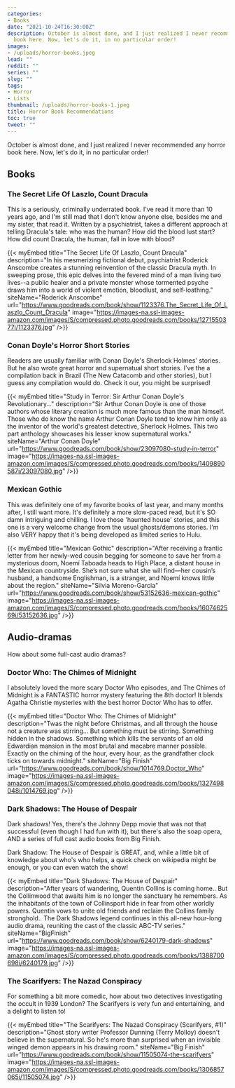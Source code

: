 ```yaml
---
categories:
- Books
date: "2021-10-24T16:30:00Z"
description: October is almost done, and I just realized I never recommended any horror
  book here. Now, let's do it, in no particular order!
images:
- /uploads/horror-books.jpeg
lead: ""
reddit: ""
series: ""
slug: ""
tags:
- Horror
- Lists
thumbnail: /uploads/horror-books-1.jpeg
title: Horror Book Recommendations
toc: true
tweet: ""
---
```

October is almost done, and I just realized I never recommended any horror book here. Now, let's do it, in no particular order!

<!--more-->

## Books

### The Secret Life Of Laszlo, Count Dracula

This is a seriously, criminally underrated book. I've read it more than 10 years ago, and I'm still mad that I don't know anyone else, besides me and my sister, that read it. Written by a psychiatrist, takes a different approach at telling Dracula's tale: who was the human? How did the blood lust start? How did count Dracula, the human, fall in love with blood?

{{< myEmbed title="The Secret Life Of Laszlo, Count Dracula" description="In his mesmerizing fictional debut, psychiatrist Roderick Anscombe creates a stunning reinvention of the classic Dracula myth. In sweeping prose, this epic delves into the fevered mind of a man living two lives--a public healer and a private monster whose tormented psyche draws him into a world of violent emotion, bloodlust, and self-loathing." siteName="Roderick Anscombe" url="https://www.goodreads.com/book/show/1123376.The_Secret_Life_Of_Laszlo_Count_Dracula" image="https://images-na.ssl-images-amazon.com/images/S/compressed.photo.goodreads.com/books/1271550377i/1123376.jpg" />}}

### Conan Doyle's Horror Short Stories

Readers are usually familiar with Conan Doyle's Sherlock Holmes' stories. But he also wrote great horror and supernatual short stories. I've the a compilation back in Brazil (The New Catacomb and other stories), but I guess any compilation would do. Check it our, you might be surprised!

{{< myEmbed title="Study in Terror: Sir Arthur Conan Doyle's Revolutionary…" description="Sir Arthur Conan Doyle is one of those authors whose literary creation is much more famous than the man himself. Those who do know the name Arthur Conan Doyle tend to know him only as the inventor of the world's greatest detective, Sherlock Holmes. This two part anthology showcases his lesser know supernatural works." siteName="Arthur Conan Doyle" url="https://www.goodreads.com/book/show/23097080-study-in-terror" image="https://images-na.ssl-images-amazon.com/images/S/compressed.photo.goodreads.com/books/1409890587i/23097080.jpg" />}}

### Mexican Gothic

This was definitely one of my favorite books of last year, and many months after, I still want more. It's definitely a more slow-paced read, but it's SO damn intriguing and chilling. I love those 'haunted house' stories, and this one is a very welcome change from the usual ghosts/demons stories. I'm also VERY happy that it's being developed as limited series to Hulu.

{{< myEmbed title="Mexican Gothic" description="After receiving a frantic letter from her newly-wed cousin begging for someone to save her from a mysterious doom, Noemí Taboada heads to High Place, a distant house in the Mexican countryside. She’s not sure what she will find—her cousin’s husband, a handsome Englishman, is a stranger, and Noemí knows little about the region." siteName="Silvia Moreno-Garcia" url="https://www.goodreads.com/book/show/53152636-mexican-gothic" image="https://images-na.ssl-images-amazon.com/images/S/compressed.photo.goodreads.com/books/1607462569i/53152636.jpg" />}}

## Audio-dramas

How about some full-cast audio dramas?

### Doctor Who: The Chimes of Midnight

I absolutely loved the more scary Doctor Who episodes, and The Chimes of Midnight is a FANTASTIC horror mystery featuring the 8th doctor! It blends Agatha Christie mysteries with the best horror Doctor Who has to offer.

{{< myEmbed title="Doctor Who: The Chimes of Midnight" description="Twas the night before Christmas, and all through the house not a creature was stirring... But something must be stirring. Something hidden in the shadows. Something which kills the servants of an old Edwardian mansion in the most brutal and macabre manner possible. Exactly on the chiming of the hour, every hour, as the grandfather clock ticks on towards midnight." siteName="Big Finish" url="https://www.goodreads.com/book/show/1014769.Doctor_Who" image="https://images-na.ssl-images-amazon.com/images/S/compressed.photo.goodreads.com/books/1327498048i/1014769.jpg" />}}

### Dark Shadows: The House of Despair

Dark shadows! Yes, there's the Johnny Depp movie that was not that successful (even though I had fun with it), but there's also the soap opera, AND a series of full cast audio books from Big Finish.

Dark Shadow: The House of Despair is GREAT, and, while a little bit of knowledge about who's who helps, a quick check on wikipedia might be enough, or you can even watch the show!

{{< myEmbed title="Dark Shadows: The House of Despair" description="After years of wandering, Quentin Collins is coming home.. But the Collinwood that awaits him is no longer the sanctuary he remembers. As the inhabitants of the town of Collinsport hide in fear from other worldly powers. Quentin vows to unite old friends and reclaim the Collins family stronghold.. The Dark Shadows legend continues in this all-new hour-long audio drama, reuniting the cast of the classic ABC-TV series." siteName="BigFinish" url="https://www.goodreads.com/book/show/6240179-dark-shadows" image="https://images-na.ssl-images-amazon.com/images/S/compressed.photo.goodreads.com/books/1388700698i/6240179.jpg" />}}

### The Scarifyers: The Nazad Conspiracy

For something a bit more comedic, how about two detectives investigating the occult in 1939 London? The Scarifyers is very fun and entertaining, and a delight to listen to!

{{< myEmbed title="The Scarifyers: The Nazad Conspiracy (Scarifyers, #1)" description="Ghost story writer Professor Dunning (Terry Molloy) doesn't believe in the supernatural. So he's more than surprised when an invisible winged demon appears in his drawing room." siteName="Big Finish" url="https://www.goodreads.com/book/show/11505074-the-scarifyers" image="https://images-na.ssl-images-amazon.com/images/S/compressed.photo.goodreads.com/books/1306857065i/11505074.jpg" />}}